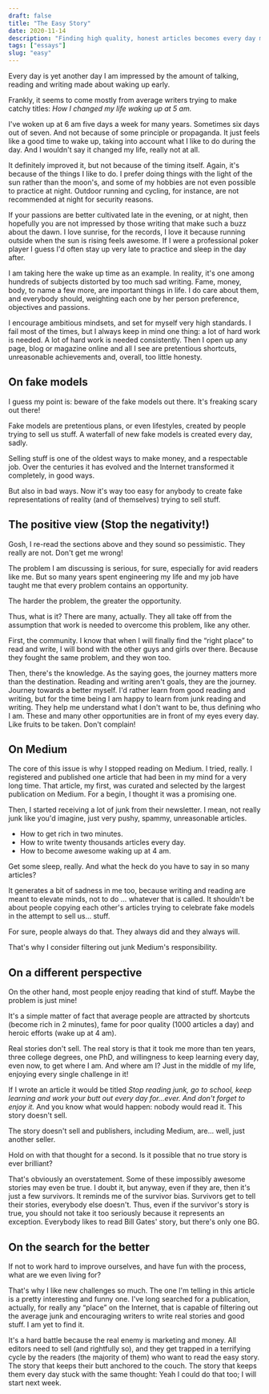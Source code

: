 ```yaml
---
draft: false
title: "The Easy Story"
date: 2020-11-14
description: "Finding high quality, honest articles becomes every day more challeging. The problem? Readers are attracted by the easy stories, and writers and publishers takes advantage of this to sell stuff."
tags: ["essays"]
slug: "easy"
---
```


Every day is yet another day I am impressed by the amount of talking, reading and writing made about waking up early.

Frankly, it seems to come mostly from average writers trying to make catchy titles: _How I changed my life waking up at 5 am._

I've woken up at 6 am five days a week for many years. Sometimes six days out of seven. And not because of some principle or propaganda. It just feels like a good time to wake up, taking into account what I like to do during the day. And I wouldn't say it changed my life, really not at all.

It definitely improved it, but not because of the timing itself. Again, it's because of the things I like to do. I prefer doing things with the light of the sun rather than the moon's, and some of my hobbies are not even possible to practice at night. Outdoor running and cycling, for instance, are not recommended at night for security reasons.

If your passions are better cultivated late in the evening, or at night, then hopefully you are not impressed by those writing that make such a buzz about the dawn. I love sunrise, for the records, I love it because running outside when the sun is rising feels awesome. If I were a professional poker player I guess I'd often stay up very late to practice and sleep in the day after.

I am taking here the wake up time as an example. In reality, it's one among hundreds of subjects distorted by too much sad writing. Fame, money, body, to name a few more, are important things in life. I do care about them, and everybody should, weighting each one by her person preference, objectives and passions.

I encourage ambitious mindsets, and set for myself very high standards. I fail most of the times, but I always keep in mind one thing: a lot of hard work is needed. A lot of hard work is needed consistently.
Then I open up any page, blog or magazine online and all I see are pretentious shortcuts, unreasonable achievements and, overall, too little honesty.

## On fake models

I guess my point is: beware of the fake models out there. It's freaking scary out there!

Fake models are pretentious plans, or even lifestyles, created by people trying to sell us stuff. A waterfall of new fake models is created every day, sadly.

Selling stuff is one of the oldest ways to make money, and a respectable job. Over the centuries it has evolved and the Internet transformed it completely, in good ways.

But also in bad ways. Now it's way too easy for anybody to create fake representations of reality (and of themselves) trying to sell stuff.

## The positive view (Stop the negativity!)

Gosh, I re-read the sections above and they sound so pessimistic. They really are not. Don't get me wrong!

The problem I am discussing is serious, for sure, especially for avid readers like me. But so many years spent engineering my life and my job have taught me that every problem contains an opportunity.

The harder the problem, the greater the opportunity.

Thus, what is it? There are many, actually. They all take off from the assumption that work is needed to overcome this problem, like any other.

First, the community. I know that when I will finally find the “right place” to read and write, I will bond with the other guys and girls over there. Because they fought the same problem, and they won too.

Then, there's the knowledge. As the saying goes, the journey matters more than the destination. Reading and writing aren't goals, they are the journey. Journey towards a better myself. I'd rather learn from good reading and writing, but for the time being I am happy to learn from junk reading and writing. They help me understand what I don't want to be, thus defining who I am.
These and many other opportunities are in front of my eyes every day. Like fruits to be taken. Don't complain!

## On Medium

The core of this issue is why I stopped reading on Medium. I tried, really. I registered and published one article that had been in my mind for a very long time. That article, my first, was curated and selected by the largest publication on Medium. For a begin, I thought it was a promising one.

Then, I started receiving a lot of junk from their newsletter. I mean, not really junk like you'd imagine, just very pushy, spammy, unreasonable articles.

- How to get rich in two minutes.
- How to write twenty thousands articles every day.
- How to become awesome waking up at 4 am.

Get some sleep, really. And what the heck do you have to say in so many articles?

It generates a bit of sadness in me too, because writing and reading are meant to elevate minds, not to do … whatever that is called. It shouldn't be about people copying each other's articles trying to celebrate fake models in the attempt to sell us… stuff.

For sure, people always do that. They always did and they always will.

That's why I consider filtering out junk Medium's responsibility.

## On a different perspective

On the other hand, most people enjoy reading that kind of stuff. Maybe the problem is just mine!

It's a simple matter of fact that average people are attracted by shortcuts (become rich in 2 minutes), fame for poor quality (1000 articles a day) and heroic efforts (wake up at 4 am).

Real stories don't sell. The real story is that it took me more than ten years, three college degrees, one PhD, and willingness to keep learning every day, even now, to get where I am. And where am I? Just in the middle of my life, enjoying every single challenge in it!

If I wrote an article it would be titled _Stop reading junk, go to school, keep learning and work your butt out every day for...ever. And don't forget to enjoy it._ And you know what would happen: nobody would read it. This story doesn't sell.

The story doesn't sell and publishers, including Medium, are... well, just another seller.

Hold on with that thought for a second. Is it possible that no true story is ever brilliant?

That's obviously an overstatement. Some of these impossibly awesome stories may even be true. I doubt it, but anyway, even if they are, then it's just a few survivors. It reminds me of the survivor bias. Survivors get to tell their stories, everybody else doesn't. Thus, even if the survivor's story is true, you should not take it too seriously because it represents an exception. Everybody likes to read Bill Gates' story, but there's only one BG.

## On the search for the better

If not to work hard to improve ourselves, and have fun with the process, what are we even living for?

That's why I like new challenges so much. The one I'm telling in this article is a pretty interesting and funny one.
I've long searched for a publication, actually, for really any “place” on the Internet, that is capable of filtering out the average junk and encouraging writers to write real stories and good stuff. I am yet to find it.

It's a hard battle because the real enemy is marketing and money. All editors need to sell (and rightfully so), and they get trapped in a terrifying cycle by the readers (the majority of them) who want to read the easy story. The story that keeps their butt anchored to the couch. The story that keeps them every day stuck with the same thought: Yeah I could do that too; I will start next week.

